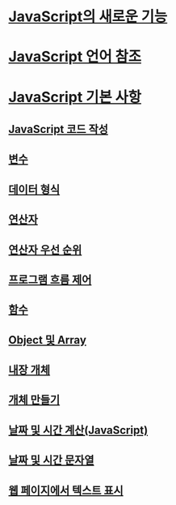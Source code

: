 # [JavaScript의 새로운 기능](what-s-new-in-javascript.md)
# [JavaScript 언어 참조](javascript-language-reference.md)
# [JavaScript 기본 사항](javascript-fundamentals.md)
## [JavaScript 코드 작성](writing-javascript-code.md)
## [변수](variables-javascript.md)
## [데이터 형식](data-types-javascript.md)
## [연산자](operators-javascript.md)
## [연산자 우선 순위](operator-subtractprecedence-javascript.md)
## [프로그램 흐름 제어](controlling-program-flow-javascript.md)
## [함수](functions-javascript.md)
## [Object 및 Array](objects-and-arrays-javascript.md)
## [내장 개체](intrinsic-objects-javascript.md)
## [개체 만들기](creating-objects-javascript.md)
## [날짜 및 시간 계산(JavaScript)](calculating-dates-and-times-javascript.md)
## [날짜 및 시간 문자열](date-and-time-strings-javascript.md)
## [웹 페이지에서 텍스트 표시](displaying-text-in-a-webpage-javascript.md)
